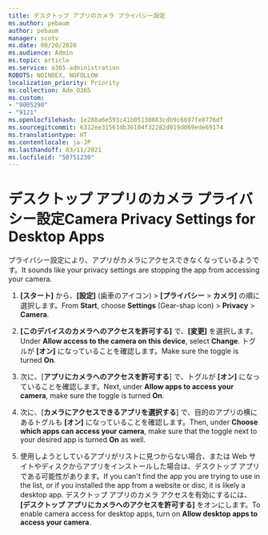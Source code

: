 ```yaml
---
title: デスクトップ アプリのカメラ プライバシー設定
ms.author: pebaum
author: pebaum
manager: scotv
ms.date: 08/20/2020
ms.audience: Admin
ms.topic: article
ms.service: o365-administration
ROBOTS: NOINDEX, NOFOLLOW
localization_priority: Priority
ms.collection: Adm_O365
ms.custom:
- "9005290"
- "9121"
ms.openlocfilehash: 1e288a6e593c41b05130883cdb9c6697fe0776df
ms.sourcegitcommit: 6312ee31561db36104f32282d019d069ede69174
ms.translationtype: HT
ms.contentlocale: ja-JP
ms.lasthandoff: 03/11/2021
ms.locfileid: "50751230"
---
```

# <a name="camera-privacy-settings-for-desktop-apps"></a><span data-ttu-id="823ff-102">デスクトップ アプリのカメラ プライバシー設定</span><span class="sxs-lookup"><span data-stu-id="823ff-102">Camera Privacy Settings for Desktop Apps</span></span>

<span data-ttu-id="823ff-103">プライバシー設定により、アプリがカメラにアクセスできなくなっているようです。</span><span class="sxs-lookup"><span data-stu-id="823ff-103">It sounds like your privacy settings are stopping the app from accessing your camera.</span></span>

1.  <span data-ttu-id="823ff-104">**[スタート]** から、**[設定]** (歯車のアイコン) > **[プライバシー** > **カメラ]** の順に選択します。</span><span class="sxs-lookup"><span data-stu-id="823ff-104">From **Start**, choose **Settings** (Gear-shap icon) > **Privacy** > **Camera**.</span></span>

2.  <span data-ttu-id="823ff-105">**[このデバイスのカメラへのアクセスを許可する]** で、**[変更]** を選択します。</span><span class="sxs-lookup"><span data-stu-id="823ff-105">Under **Allow access to the camera on this device**, select **Change**.</span></span> <span data-ttu-id="823ff-106">トグルが **[オン]** になっていることを確認します。</span><span class="sxs-lookup"><span data-stu-id="823ff-106">Make sure the toggle is turned **On**.</span></span>

3.  <span data-ttu-id="823ff-107">次に、[**アプリにカメラへのアクセスを許可する**] で、トグルが **[オン]** になっていることを確認します。</span><span class="sxs-lookup"><span data-stu-id="823ff-107">Next, under **Allow apps to access your camera**, make sure the toggle is turned **On**.</span></span>

4.  <span data-ttu-id="823ff-108">次に、[**カメラにアクセスできるアプリを選択する**] で、目的のアプリの横にあるトグルも **[オン]** になっていることを確認します。</span><span class="sxs-lookup"><span data-stu-id="823ff-108">Then, under **Choose which apps can access your camera**, make sure that the toggle next to your desired app is turned **On** as well.</span></span>

5.  <span data-ttu-id="823ff-109">使用しようとしているアプリがリストに見つからない場合、または Web サイトやディスクからアプリをインストールした場合は、デスクトップ アプリである可能性があります。</span><span class="sxs-lookup"><span data-stu-id="823ff-109">If you can't find the app you are trying to use in the list, or if you installed the app from a website or disc, it is likely a desktop app.</span></span> <span data-ttu-id="823ff-110">デスクトップ アプリのカメラ アクセスを有効にするには、**[デスクトップ アプリにカメラへのアクセスを許可する]** をオンにします。</span><span class="sxs-lookup"><span data-stu-id="823ff-110">To enable camera access for desktop apps, turn on **Allow desktop apps to access your camera**.</span></span>
